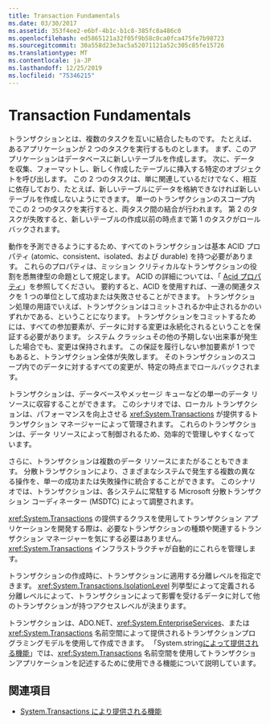 ```yaml
---
title: Transaction Fundamentals
ms.date: 03/30/2017
ms.assetid: 353f4ee2-e6bf-4b1c-b1c8-385fc8a486c0
ms.openlocfilehash: ed5865121a32f05f9b58c0ca0fca475fe7b98723
ms.sourcegitcommit: 30a558d23e3ac5a52071121a52c305c85fe15726
ms.translationtype: MT
ms.contentlocale: ja-JP
ms.lasthandoff: 12/25/2019
ms.locfileid: "75346215"
---
```

# <a name="transaction-fundamentals"></a>Transaction Fundamentals
トランザクションとは、複数のタスクを互いに結合したものです。 たとえば、あるアプリケーションが 2 つのタスクを実行するものとします。 まず、このアプリケーションはデータベースに新しいテーブルを作成します。 次に、データを収集、フォーマットし、新しく作成したテーブルに挿入する特定のオブジェクトを呼び出します。 この 2 つのタスクは、単に関連しているだけでなく、相互に依存しており、たとえば、新しいテーブルにデータを格納できなければ新しいテーブルを作成しないようにできます。 単一のトランザクションのスコープ内でこの 2 つのタスクを実行すると、両タスク間の結合が行われます。 第 2 のタスクが失敗すると、新しいテーブルの作成以前の時点まで第 1 のタスクがロールバックされます。  
  
 動作を予測できるようにするため、すべてのトランザクションは基本 ACID プロパティ (atomic、consistent、isolated、および durable) を持つ必要があります。 これらのプロパティは、ミッション クリティカルなトランザクションの役割を悉無律型の命題として規定します。 ACID の詳細については、「 [Acid プロパティ](/windows/win32/cossdk/acid-properties)」を参照してください。 要約すると、ACID を使用すれば、一連の関連タスクを 1 つの単位として成功または失敗させることができます。 トランザクション処理の用語でいえば、トランザクションはコミットされるか中止されるかのいずれかである、ということになります。 トランザクションをコミットするためには、すべての参加要素が、データに対する変更は永続化されるということを保証する必要があります。 システム クラッシュその他の予期しない出来事が発生した場合でも、変更は保持されます。 この保証を履行しない参加要素が 1 つでもあると、トランザクション全体が失敗します。 そのトランザクションのスコープ内でのデータに対するすべての変更が、特定の時点までロールバックされます。  
  
 トランザクションは、データベースやメッセージ キューなどの単一のデータ リソースに収容することができます。 このシナリオでは、ローカル トランザクションは、パフォーマンスを向上させる <xref:System.Transactions> が提供するトランザクション マネージャーによって管理されます。 これらのトランザクションは、データ リソースによって制御されるため、効率的で管理しやすくなっています。  
  
 さらに、トランザクションは複数のデータ リソースにまたがることもできます。 分散トランザクションにより、さまざまなシステムで発生する複数の異なる操作を、単一の成功または失敗操作に統合することができます。 このシナリオでは、トランザクションは、各システムに常駐する Microsoft 分散トランザクション コーディネーター (MSDTC) によって調整されます。  
  
 <xref:System.Transactions> の提供するクラスを使用してトランザクション アプリケーションを開発する際は、必要なトランザクションの種類や関連するトランザクション マネージャーを気にする必要はありません。 <xref:System.Transactions> インフラストラクチャが自動的にこれらを管理します。  
  
 トランザクションの作成時に、トランザクションに適用する分離レベルを指定できます。 <xref:System.Transactions.IsolationLevel> 列挙型によって定義される分離レベルによって、トランザクションによって影響を受けるデータに対して他のトランザクションが持つアクセスレベルが決まります。  
  
 トランザクションは、ADO.NET、<xref:System.EnterpriseServices>、または <xref:System.Transactions> 名前空間によって提供されるトランザクションプログラミングモデルを使用して作成できます。 「System.string[によって提供される機能](features-provided-by-system-transactions.md)」では、<xref:System.Transactions> 名前空間を使用してトランザクションアプリケーションを記述するために使用できる機能について説明しています。  
  
## <a name="see-also"></a>関連項目

- [System.Transactions により提供される機能](features-provided-by-system-transactions.md)
